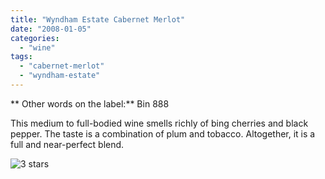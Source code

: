 ```yaml
---
title: "Wyndham Estate Cabernet Merlot"
date: "2008-01-05"
categories:
  - "wine"
tags:
  - "cabernet-merlot"
  - "wyndham-estate"
---
```


** Other words on the label:** Bin 888

This medium to full-bodied wine smells richly of bing cherries and black pepper. The taste is a combination of plum and tobacco. Altogether, it is a full and near-perfect blend.

![3 stars](http://s3.amazonaws.com/thegourmez-wpmedia/2009/02/rating_avocado1.gif "rating_avocado1")
